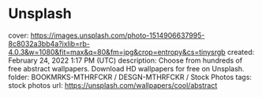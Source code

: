 # Unsplash

cover: https://images.unsplash.com/photo-1514906637995-8c8032a3bb4a?ixlib=rb-4.0.3&w=1080&fit=max&q=80&fm=jpg&crop=entropy&cs=tinysrgb
created: February 24, 2022 1:17 PM (UTC)
description: Choose from hundreds of free abstract wallpapers. Download HD wallpapers for free on Unsplash.
folder: BOOKMRKS-MTHRFCKR / DESGN-MTHRFCKR / Stock Photos
tags: stock photos
url: https://unsplash.com/wallpapers/cool/abstract